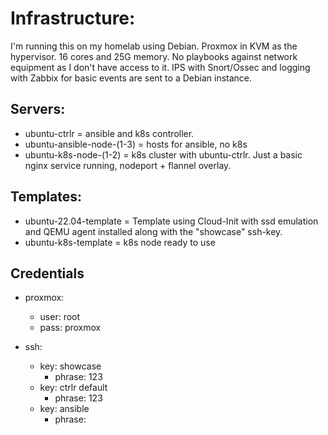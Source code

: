 # Infrastructure:
I'm running this on my homelab using Debian. Proxmox in KVM as the hypervisor. 16 cores and 25G memory. No playbooks against network equipment as I don't have access to it. IPS with Snort/Ossec and logging with Zabbix for basic events are sent to a Debian instance.

## Servers:
* ubuntu-ctrlr = ansible and k8s controller.
* ubuntu-ansible-node-(1-3) = hosts for ansible, no k8s
* ubuntu-k8s-node-(1-2) = k8s cluster with ubuntu-ctrlr. Just a basic nginx service running, nodeport + flannel overlay.

## Templates:
* ubuntu-22.04-template = Template using Cloud-Init with ssd emulation and QEMU agent installed along with the "showcase" ssh-key.
* ubuntu-k8s-template = k8s node ready to use

## Credentials
* proxmox:
  - user: root
  - pass: proxmox
  
* ssh:
  - key: showcase
    - phrase: 123
  - key: ctrlr default
    - phrase: 123
  - key: ansible
    - phrase: <blank>
